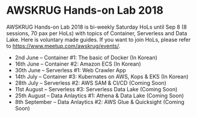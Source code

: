 # AWSKRUG Hands-on Lab 2018
AWSKRUG Hands-on Lab 2018 is bi-weekly Saturday HoLs until Sep 8 (8 sessions, 70 pax per HoLs) with topics of Container, Serverless and Data Lake. Here is voluntary made guides. If you want to join HoLs, please refer to https://www.meetup.com/awskrug/events/.

* 2nd June – Container #1: The basic of Docker  (In Korean)
* 16th June – Container #2: Amazon ECS  (In Korean)
* 30th June – Serverless #1: Web Crawler App 
* 14th July – Container #3: Kubernates on AWS, Kops & EKS  (In Korean)
* 28th July – Serverless #2:  AWS SAM & CI/CD  (Coming Soon)
* 11st August – Serverless #3:  Serverless Data Lake  (Coming Soon)
* 25th August – Data Anlaytics #1: Athena & Data Lake (Coming Soon)
* 8th  September – Data Anlaytics #2: AWS Glue & Quicksight (Coming Soon)
